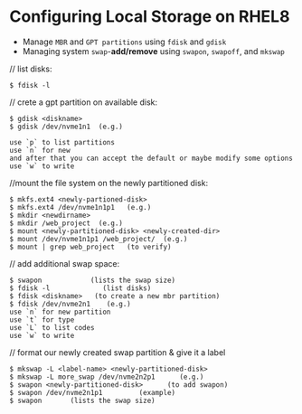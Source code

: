 # **Configuring Local Storage on RHEL8**

- Manage `MBR` and `GPT partitions` using `fdisk` and `gdisk`
- Managing system `swap`-**add/remove** using `swapon`, `swapoff`, and `mkswap`

// list disks:

    $ fdisk -l

// crete a gpt partition on available disk:

    $ gdisk <diskname>
    $ gdisk /dev/nvme1n1  (e.g.)

    use `p` to list partitions
    use `n` for new
    and after that you can accept the default or maybe modify some options
    use `w` to write

//mount the file system on the newly partitioned disk:

    $ mkfs.ext4 <newly-partioned-disk>
    $ mkfs.ext4 /dev/nvme1n1p1   (e.g.)
    $ mkdir <newdirname> 
    $ mkdir /web_project  (e.g.)
    $ mount <newly-partitioned-disk> <newly-created-dir>
    $ mount /dev/nvme1n1p1 /web_project/  (e.g.)
    $ mount | grep web_project   (to verify)

// add additional swap space:

    $ swapon            (lists the swap size)
    $ fdisk -l             (list disks)
    $ fdisk <diskname>   (to create a new mbr partition)
    $ fdisk /dev/nvme2n1    (e.g.)
    use `n` for new partition
    use `t` for type
    use `L` to list codes
    use `w` to write

// format our newly created swap partition & give it a label

    $ mkswap -L <label-name> <newly-partitioned-disk>
    $ mkswap -L more_swap /dev/nvme2n2p1      (e.g.)
    $ swapon <newly-partitioned-disk>      (to add swapon)
    $ swapon /dev/nvme2n1p1         (example)
    $ swapon       (lists the swap size)


